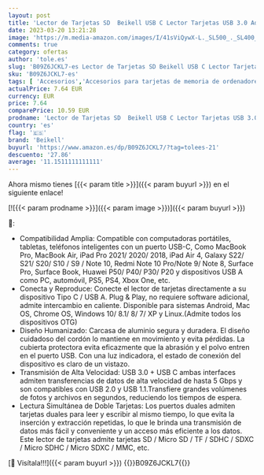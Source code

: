 ```yaml
---
layout: post
title: 'Lector de Tarjetas SD  Beikell USB C Lector Tarjetas USB 3.0 Adaptador Tarjetas de Memoria - Soporta SD/SDXC/Micro SD/Micro SDXC/SDHC/MMC/RS-MMC  Compatible con MacBook Pro  MacBook Air  iPad Pro  etc'
date: 2023-03-20 13:21:28
image: 'https://m.media-amazon.com/images/I/41sViQywX-L._SL500_._SL400_.jpg'
comments: true
category: ofertas
author: 'tole.es'
slug: 'B09Z6JCKL7-es Lector de Tarjetas SD Beikell USB C Lector Tarjetas USB...'
sku: 'B09Z6JCKL7-es'
tags: [ 'Accesorios','Accesorios para tarjetas de memoria de ordenadores','Informática','Lectores de tarjetas de memoria externos','beikell','ipad','🇪🇸', ]
actualPrice: 7.64 EUR
currency: EUR
price: 7.64
comparePrice: 10.59 EUR
prodname: 'Lector de Tarjetas SD  Beikell USB C Lector Tarjetas USB 3.0 Adaptador Tarjetas de Memoria - Soporta SD/SDXC/Micro SD/Micro SDXC/SDHC/MMC/RS-MMC  Compatible con MacBook Pro  MacBook Air  iPad Pro  etc'
country: 'es'
flag: '🇪🇸'
brand: 'Beikell'
buyurl: 'https://www.amazon.es/dp/B09Z6JCKL7/?tag=tolees-21'
descuento: '27.86'
average: '11.1511111111111'
---
```


Ahora mismo tienes [{{< param title >}}]({{< param buyurl >}}) en el siguiente enlace!

[![{{< param prodname >}}]({{< param image >}})]({{< param buyurl >}})

🔎:

- Compatibilidad Amplia: Compatible con computadoras portátiles, tabletas, teléfonos inteligentes con un puerto USB-C, Como MacBook Pro, MacBook Air, iPad Pro 2021/ 2020/ 2018, iPad Air 4, Galaxy S22/ S21/ S20/ S10 / S9 / Note 10, Redmi Note 10 Pro/Note 9/ Note 8, Surface Pro, Surface Book, Huawei P50/ P40/ P30/ P20 y dispositivos USB A como PC, automóvil, PS5, PS4, Xbox One, etc.
- Conecta y Reproduce: Conecte el lector de tarjetas directamente a su dispositivo Tipo C / USB A. Plug & Play, no requiere software adicional, admite intercambio en caliente. Disponible para sistemas Android, Mac OS, Chrome OS, Windows 10/ 8.1/ 8/ 7/ XP y Linux.(Admite todos los dispositivos OTG)
- Diseño Humanizado: Carcasa de aluminio segura y duradera. El diseño cuidadoso del cordón lo mantiene en movimiento y evita pérdidas. La cubierta protectora evita eficazmente que la abrasión y el polvo entren en el puerto USB. Con una luz indicadora, el estado de conexión del dispositivo es claro de un vistazo.
- Transmisión de Alta Velocidad: USB 3.0 + USB C ambas interfaces admiten transferencias de datos de alta velocidad de hasta 5 Gbps y son compatibles con USB 2.0 y USB 1.1.Transfiere grandes volúmenes de fotos y archivos en segundos, reduciendo los tiempos de espera.
- Lectura Simultánea de Doble Tarjetas: Los puertos duales admiten tarjetas duales para leer y escribir al mismo tiempo, lo que evita la inserción y extracción repetidas, lo que le brinda una transmisión de datos más fácil y conveniente y un acceso más eficiente a los datos. Este lector de tarjetas admite tarjetas SD / Micro SD / TF / SDHC / SDXC / Micro SDHC / Micro SDXC / MMC, etc.

[🛒 Visítala!!!]({{< param buyurl >}})
{{<world>}}B09Z6JCKL7{{</world>}}
